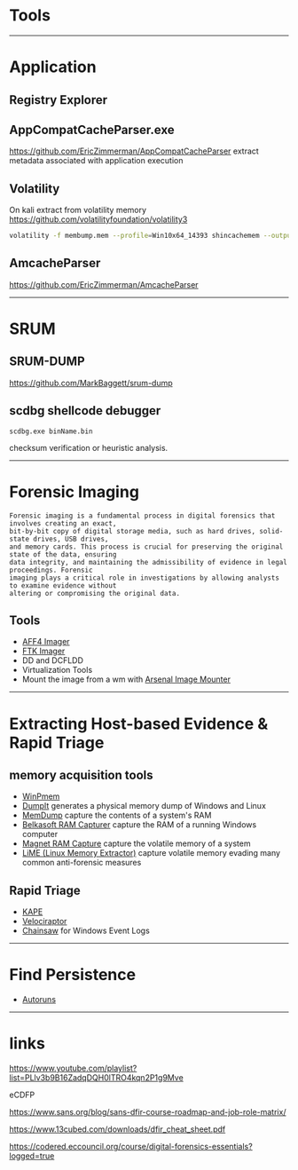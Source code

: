 # Tools

__________________________________________________________________________________
# Application

## Registry Explorer

## AppCompatCacheParser.exe
https://github.com/EricZimmerman/AppCompatCacheParser
extract metadata associated with application execution

## Volatility 
On kali extract from volatility memory 
https://github.com/volatilityfoundation/volatility3
```bash
volatility -f membump.mem --profile=Win10x64_14393 shincachemem --output=csv --output-file=./shimcache.csv
```

## AmcacheParser
https://github.com/EricZimmerman/AmcacheParser

__________________________________________________________________________________
# SRUM
## SRUM-DUMP
https://github.com/MarkBaggett/srum-dump






## scdbg shellcode debugger
```
scdbg.exe binName.bin
```


checksum verification or heuristic analysis.

__________________________________________________________________________________
# Forensic Imaging
```
Forensic imaging is a fundamental process in digital forensics that involves creating an exact,
bit-by-bit copy of digital storage media, such as hard drives, solid-state drives, USB drives,
and memory cards. This process is crucial for preserving the original state of the data, ensuring
data integrity, and maintaining the admissibility of evidence in legal proceedings. Forensic
imaging plays a critical role in investigations by allowing analysts to examine evidence without
altering or compromising the original data.
```
## Tools
- [AFF4 Imager](https://github.com/Velocidex/c-aff4)
- [FTK Imager](https://www.exterro.com/ftk-imager)
- DD and DCFLDD
- Virtualization Tools
- Mount the image from a wm with [Arsenal Image Mounter](https://arsenalrecon.com/downloads)

__________________________________________________________________________________
# Extracting Host-based Evidence & Rapid Triage
## memory acquisition tools
- [WinPmem](https://github.com/Velocidex/WinPmem)
- [DumpIt](https://www.magnetforensics.com/resources/magnet-dumpit-for-windows/) generates a physical memory dump of Windows and Linux
- [MemDump](https://www.nirsoft.net/utils/nircmd.html) capture the contents of a system's RAM
- [Belkasoft RAM Capturer](https://belkasoft.com/ram-capturer) capture the RAM of a running Windows computer
- [Magnet RAM Capture](https://www.magnetforensics.com/resources/magnet-ram-capture/) capture the volatile memory of a system
- [LiME (Linux Memory Extractor)](https://github.com/504ensicsLabs/LiME) capture volatile memory evading many common anti-forensic measures

## Rapid Triage
- [KAPE](https://www.kroll.com/en/services/cyber-risk/incident-response-litigation-support/kroll-artifact-parser-extractor-kape)
- [Velociraptor ](https://github.com/Velocidex/velociraptor)
- [Chainsaw](https://github.com/WithSecureLabs/chainsaw) for Windows Event Logs 

__________________________________________________________________________________
# Find Persistence
- [Autoruns](https://learn.microsoft.com/fr-fr/sysinternals/downloads/autoruns)



__________________________________________________________________________________
# links
https://www.youtube.com/playlist?list=PLlv3b9B16ZadqDQH0lTRO4kqn2P1g9Mve

eCDFP

https://www.sans.org/blog/sans-dfir-course-roadmap-and-job-role-matrix/

https://www.13cubed.com/downloads/dfir_cheat_sheet.pdf

https://codered.eccouncil.org/course/digital-forensics-essentials?logged=true








